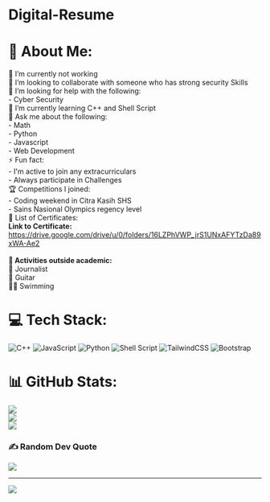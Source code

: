 # Digital-Resume
# 💫 About Me:
🔭 I’m currently not working<br>👯 I’m looking to collaborate with someone who has strong security Skills<br>🤝 I’m looking for help with the following:<br>- Cyber Security<br>🌱 I’m currently learning C++ and Shell Script<br>💬 Ask me about the following:<br>- Math<br>- Python<br>- Javascript<br>- Web Development<br>⚡ Fun fact:<br>- I'm active to join any extracurriculars<br>- Always participate in Challenges<br>🏆 Competitions I joined: <br>- Coding weekend in Citra Kasih SHS<br>- Sains Nasional Olympics regency level<br> 📝 List of Certificates:<br>
<strong>Link to Certificate:</strong>
https://drive.google.com/drive/u/0/folders/16LZPhVWP_jrS1UNxAFYTzDa89xWA-Ae2<br>
<br>
<strong>🏓 Activities outside academic:</strong><br>
📰 Journalist<br>🎸 Guitar<br>🏊🏼 Swimming<br>

# 💻 Tech Stack:
![C++](https://img.shields.io/badge/c++-%2300599C.svg?style=for-the-badge&logo=c%2B%2B&logoColor=white) ![JavaScript](https://img.shields.io/badge/javascript-%23323330.svg?style=for-the-badge&logo=javascript&logoColor=%23F7DF1E) ![Python](https://img.shields.io/badge/python-3670A0?style=for-the-badge&logo=python&logoColor=ffdd54) ![Shell Script](https://img.shields.io/badge/shell_script-%23121011.svg?style=for-the-badge&logo=gnu-bash&logoColor=white) ![TailwindCSS](https://img.shields.io/badge/tailwindcss-%2338B2AC.svg?style=for-the-badge&logo=tailwind-css&logoColor=white) ![Bootstrap](https://img.shields.io/badge/bootstrap-%23563D7C.svg?style=for-the-badge&logo=bootstrap&logoColor=white)
# 📊 GitHub Stats:
![](https://github-readme-stats.vercel.app/api?username=jrujason1001&theme=tokyonight&hide_border=true&include_all_commits=true&count_private=false)<br/>
![](https://github-readme-streak-stats.herokuapp.com/?user=jrujason1001&theme=tokyonight&hide_border=true)<br/>
![](https://github-readme-stats.vercel.app/api/top-langs/?username=jrujason1001&theme=tokyonight&hide_border=true&include_all_commits=true&count_private=false&layout=compact)

### ✍️ Random Dev Quote
![](https://quotes-github-readme.vercel.app/api?type=vetical&theme=tokyonight)

---
[![](https://visitcount.itsvg.in/api?id=jrujason1001&icon=2&color=12)](https://visitcount.itsvg.in)

<!-- Proudly created with GPRM ( https://gprm.itsvg.in ) -->
